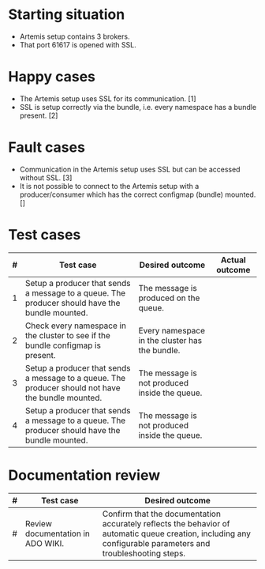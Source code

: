 # Starting situation
- Artemis setup contains 3 brokers. 
- That port 61617 is opened with SSL.

# Happy cases
- The Artemis setup uses SSL for its communication. [1]
- SSL is setup correctly via the bundle, i.e. every namespace has a bundle present. [2]

# Fault cases
- Communication in the Artemis setup uses SSL but can be accessed without SSL. [3]
- It is not possible to connect to the Artemis setup with a producer/consumer which has the correct configmap (bundle) mounted. []

# Test cases
|#|Test case|Desired outcome|Actual outcome|
|---|---|---|---|
| 1 | Setup a producer that sends a message to a queue. The producer should have the bundle mounted. | The message is produced on the queue. ||
| 2 | Check every namespace in the cluster to see if the bundle configmap is present. | Every namespace in the cluster has the bundle. ||
| 3 | Setup a producer that sends a message to a queue. The producer should not have the bundle mounted. | The message is not produced inside the queue. ||
| 4 | Setup a producer that sends a message to a queue. The producer should have the bundle mounted. | The message is not produced inside the queue. ||

# Documentation review
| # | Test case | Desired outcome |
| --- | --- | --- | 
| # | Review documentation in ADO WIKI. | Confirm that the documentation accurately reflects the behavior of automatic queue creation, including any configurable parameters and troubleshooting steps. | 